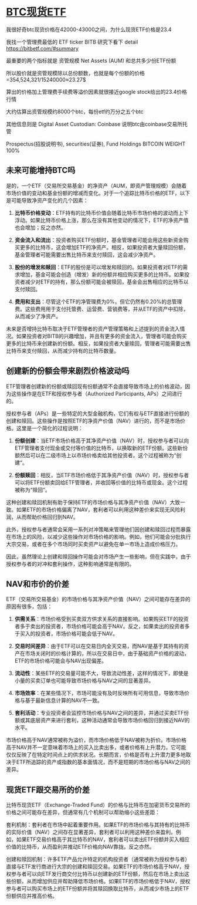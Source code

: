 # [BTC现货ETF](/2024/01/bitcoin_spot_etf.md)

我很好奇btc现货价格在42000-43000之间，为什么现货ETF价格是23.4

我找一个管理费最低的 ETF ticker BITB 研究下看下 detail <https://bitbetf.com/#summary>

最重要的两个指标就是 资管规模 Net Assets (AUM) 和总共多少份ETF份额

所以股价就是资管规模除以总份额数，也就是每个份额的价格=354,524,321/15240000≈23.27$

算出的价格加上管理费手续费等溢价因素就很接近google stock给出的23.4价格行情

大约估算出资管规模约8000个btc，每份etf约万分之五个btc

其他信息则是 Digital Asset Custodian: Coinbase 说明btc由coinbase交易所托管

Prospectus(招股说明书), securities(证券), Fund Holdings BITCOIN WEIGHT 100%

## 未来可能增持BTC吗

是的，一个ETF（交易所交易基金）的净资产（AUM，即资产管理规模）会随着市场价值的变动和基金份额的增减而变化。对于一个追踪比特币价格的ETF，以下是可能导致净资产变化的几个因素：

1. **比特币价格变动**：ETF持有的比特币价值会随着比特币市场价格的波动而上下浮动。如果比特币价格上涨，那么在没有其他变动的情况下，ETF的净资产值也会增加；反之亦然。

2. **资金流入和流出**：投资者购买ETF份额时，基金管理者可能会用这些新资金购买更多的比特币，这会增加ETF的净资产。相反，如果投资者大量赎回份额，基金管理者可能需要出售比特币来支付赎回，这会减少净资产。

3. **股份的增发和赎回**：ETF的股份是可以增发和赎回的。如果投资者对ETF的需求增加，基金可能会创造（增发）新的份额并相应购买更多的比特币。如果投资者减少对ETF的持有，那么份额可能会被赎回，基金会出售相应的比特币以支付赎回。

4. **费用和支出**：尽管这个ETF的净管理费为0%，但它仍然有0.20%的总管理费。这些费用用于支付托管费、运营费、营销费等，并从ETF的资产中扣除，从而减少了净资产。

未来是否增持比特币取决于ETF管理者的资产管理策略和上述提到的资金流入情况。如果投资者对BITB的兴趣增加，并且有更多的资金流入，管理者可能会购买更多的比特币来创建新的份额。相反，如果投资者大量赎回，管理者可能需要出售比特币来支付赎回，从而减少持有的比特币数量。

## 创建新的份额会带来剧烈价格波动吗

ETF管理者创建新的份额或赎回现有份额通常不会直接导致市场上的价格波动，因为这些操作是在ETF和授权参与者（Authorized Participants, APs）之间进行的。

授权参与者（APs）是一些特定的大型金融机构，它们有权与ETF直接进行份额的创建和赎回。这些操作是按照ETF的净资产价值（NAV）进行的，而不是市场价格。这里是一个简化的过程说明：

1. **份额创建**：当ETF市场价格高于其净资产价值（NAV）时，授权参与者可以向ETF管理者支付现金或交付等价值的比特币，以换取新的ETF份额。这些新份额然后可以在二级市场上以市场价格卖给其他投资者。这个过程被称为“创建”。

2. **份额赎回**：相反，当ETF市场价格低于其净资产价值（NAV）时，授权参与者可以将ETF份额卖回给ETF管理者，并收回等价值的比特币或现金。这个过程被称为“赎回”。

这种创建和赎回机制有助于保持ETF的市场价格与其净资产价值（NAV）大致一致。如果ETF的市场价格偏离了NAV，套利者可以利用这种差价来实现无风险利润，从而帮助价格回归到NAV。

此外，授权参与者通常会采用一系列对冲策略来管理他们因创建和赎回过程而暴露在市场上的风险，以减少这些操作对市场价格的影响。例如，他们可能会分批执行大宗交易，或者在多个市场同时买卖资产以避免在单一市场上造成价格压力。

因此，虽然理论上创建和赎回操作可能会对市场产生一些影响，但在实践中，由于授权参与者的对冲和套利操作，这种影响通常是有限的。

## NAV和市价的价差

ETF（交易所交易基金）的市场价格与其净资产价值（NAV）之间可能存在差异的原因有很多，包括：

1. **供需关系**：市场价格受到买卖双方供求关系的直接影响。如果购买ETF的投资者多于卖出的投资者，市场价格可能会高于NAV。反之，如果卖出的投资者多于买入的投资者，市场价格可能会低于NAV。

2. **交易时间差异**：由于ETF可以在交易日内全天交易，而NAV是基于其持有的资产在市场关闭时的价格计算的，所以在交易日中，由于基础资产价格的波动，ETF的市场价格可能会与NAV出现偏差。

3. **流动性**：某些ETF的交易量可能不大，导致流动性差，这样的情况下，即使是小量的买卖订单也可能导致市场价格与NAV之间的显著差异。

4. **市场效率**：在某些情况下，市场可能没有及时反映所有可用信息，导致市场价格与基于最新信息计算的NAV不一致。

5. **套利活动**：专业投资者会监控市场价格与NAV之间的差异，并通过买卖ETF份额或其底层资产来进行套利，这种活动通常会导致市场价格回归到接近NAV的水平。

市场价格高于NAV通常被称为溢价，而市场价格低于NAV被称为折价。市场价格高于NAV并不一定意味着市场上的买入比卖出多，或者价格有上升潜力。它可能仅仅反映了在特定时间点上的供求状况。长期而言，价格是否有上升潜力更多地取决于ETF所追踪的资产或指数的基本面情况，而不是短期的市场价格与NAV之间的差异。

## 现货ETF跟交易所的价差

比特币现货ETF（Exchange-Traded Fund）的价格与比特币在加密货币交易所的价格之间可能存在差异，但通常有几个机制可以帮助缩小这些差距：

套利机制：套利者在市场中起着重要作用。如果ETF的市场价格与其持有的比特币的实际价值（NAV）之间存在显著差异，套利者可以利用这种差价来盈利。例如，如果ETF交易价格高于其比特币的NAV，套利者可以卖出ETF份额并买入相应价值的比特币，从而盈利并推动ETF价格向NAV靠拢。反之亦然。

创建和赎回机制：许多ETF产品允许特定的机构投资者（通常被称为授权参与者）直接与ETF发行商进行大宗的创建和赎回交易。如果ETF的市场价格高于NAV，授权参与者可以向ETF发行商交付比特币以创建新的ETF份额，然后在市场上卖出这些份额，从而增加供应并帮助降低市场价格。如果ETF的市场价格低于NAV，授权参与者可以购买市场上的ETF份额并将其赎回换取比特币，从而减少市场上的ETF份额供应并推高价格。


